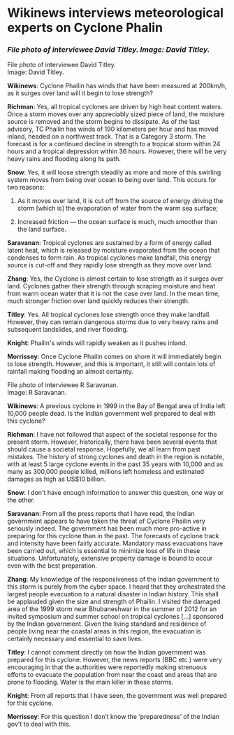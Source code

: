 <h1>Wikinews interviews meteorological experts on Cyclone Phalin </h1>

<h3><i>File photo of interviewee David Titley. Image: David Titley.</i></h3>

File photo of interviewee David Titley.  
Image: David Titley.

**Wikinews**: Cyclone Phailin has winds that have been measured at 200km/h, as it surges over land will it begin to lose strength?

**Richman**: Yes, all tropical cyclones are driven by high heat content waters. Once a storm moves over any appreciably sized piece of land, the moisture source is removed and the storm begins to dissipate. As of the last advisory, TC Phailin has winds of 190 kilometers per hour and has moved inland, headed on a northwest track. That is a Category 3 storm. The forecast is for a continued decline in strength to a tropical storm within 24 hours and a tropical depression within 36 hours. However, there will be very heavy rains and flooding along its path.

**Snow**: Yes, it will loose strength steadily as more and more of this swirling system moves from being over ocean to being over land. This occurs for two reasons:  

1) As it moves over land, it is cut off from the source of energy driving the storm \[which is\] the evaporation of water from the warm sea surface;  

2) Increased friction — the ocean surface is much, much smoother than the land surface.

**Saravanan**: Tropical cyclones are sustained by a form of energy called latent heat, which is released by moisture evaporated from the ocean that condenses to form rain. As tropical cyclones make landfall, this energy source is cut-off and they rapidly lose strength as they move over land.

**Zhang**: Yes, the Cyclone is almost certain to lose strength as it surges over land. Cyclones gather their strength through scraping moisture and heat from warm ocean water that it is not the case over land. In the mean time, much stronger friction over land quickly reduces their strength.

**Titley**: Yes. All tropical cyclones lose strength once they make landfall. However, they can remain dangerous storms due to very heavy rains and subsequent landslides, and river flooding.

**Knight**: Phailin's winds will rapidly weaken as it pushes inland.

**Morrissey**: Once Cyclone Phailin comes on shore it will immediately begin to lose strength. However, and this is important, it still will contain lots of rainfall making flooding an almost certainty.

File photo of interviewee R Saravanan.  
Image: R Saravanan.

**Wikinews**: A previous cyclone in 1999 in the Bay of Bengal area of India left 10,000 people dead. Is the Indian government well prepared to deal with this cyclone?

**Richman**: I have not followed that aspect of the societal response for the present storm. However, historically, there have been several events that should cause a societal response. Hopefully, we all learn from past mistakes. The history of strong cyclones and death in the region is notable, with at least 5 large cyclone events in the past 35 years with 10,000 and as many as 300,000 people killed, millions left homeless and estimated damages as high as US$10 billion.

**Snow**: I don't have enough information to answer this question, one way or the other.

**Saravanan**: From all the press reports that I have read, the Indian government appears to have taken the threat of Cyclone Phailin very seriously indeed. The government has been much more pro-active in preparing for this cyclone than in the past. The forecasts of cyclone track and intensity have been fairly accurate. Mandatory mass evacuations have been carried out, which is essential to minimize loss of life in these situations. Unfortunately, extensive property damage is bound to occur even with the best preparation.

**Zhang**: My knowledge of the responsiveness of the Indian government to this storm is purely from the cyber space. I heard that they orchestrated the largest people evacuation to a natural disaster in Indian history. This shall be applauded given the size and strength of Phailin. I visited the damaged area of the 1999 storm near Bhubaneshwar in the summer of 2012 for an invited symposium and summer school on tropical cyclones \[...\] sponsored by the Indian government. Given the living standard and residence of people living near the coastal areas in this region, the evacuation is certainly necessary and essential to save lives.

**Titley**: I cannot comment directly on how the Indian government was prepared for this cyclone. However, the news reports (BBC etc.) were very encouraging in that the authorities were reportedly making strenuous efforts to evacuate the population from near the coast and areas that are prone to flooding. Water is the main killer in these storms.

**Knight**: From all reports that I have seen, the government was well prepared for this cyclone.

**Morrissey**: For this question I don’t know the ‘preparedness’ of the Indian gov’t to deal with this.
